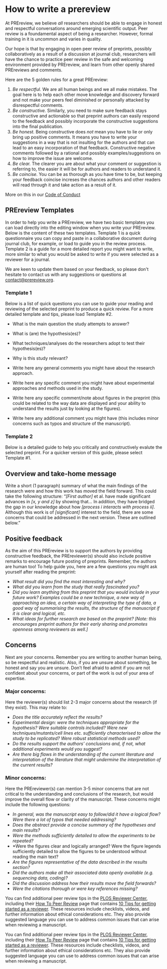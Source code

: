 # How to write a prereview

At PREreview, we believe *all* researchers should be able to engage in honest and respectful conversations around emerging scientific 
output. Peer review is a foundamental aspect of being a researcher. However, formal training in it is uncommon and varies in quality. 

Our hope is that by engaging in open peer review of preprints, possibly collaboratively as a result of a discussion at journal club, researchers will have the chance to practice peer review in the safe and welcoming environment provided by PREreview, and learn from other openly shared PREreviews and comments. 

Here are the 5 golden rules for a great PREreview:

1. *Be respectful.* We are all human beings and we all make mistakes. The goal here is to help each other move knowledge and discovery forward and not make your peers feel diminished or personally attacked by disrespectful comments.   
2. *Be constructive.* Similarly, you need to make sure feedback stays constructive and actionable so that preprint authors can easily respond to the feedback and possibly incorporate the constructive suggestions into the final publication.   
3. *Be honest.* Being constructive does *not* mean you have to lie or only bring up positive comments. It means you have to write your suggestions in a way that is not insulting for the authors and that can lead to an easy incorporation of that feedback. Constructive negative comments followed by a rational and possibly examples/suggestions on how to improve the issue are welcome.  
4. *Be clear.* The clearer you are about what your comment or suggestion is referring to, the easier it will be for authors and readers to understand it.   
5. *Be coincise.* You can be as thorough as you have time to be, but keeping your feedback coincise increses the chances authors and other readers will read through it and take action as a result of it.  

More on this in our [Code of Conduct](https://prereview.org/docs/codeofconduct)

## PREreview Templates

In order to help you write a PREreview, we have two basic templates you can load directly into the editing window when you write your PREreview. Below is the content of these two templates. Template 1 is a quick questionnaire you can copy and paste in a collaborative document during journal club, for example, or load to guide you in the review process. Template 2 is a guide for a more detailed report you might want to write, more similar to what you would be asked to write if you were selected as a reviewer for a journal.

We are keen to update them based on your feedback, so please don't hesitate to contact us with any suggestions or questions at [contact@prereview.org](contact@prereview.org).

### Template 1

Below is a list of quick questions you can use to guide your reading and reviewing of the selected preprint to produce a quick review. For a more detailed template and tips, please load Template #2.  

* What is the main question the study attempts to answer?


* What is (are) the hypothesis(es)?


* What techniques/analyses do the researchers adopt to test their hypothesis(es)?


* Why is this study relevant?


* Write here any general comments you might have about the research approach.


* Write here any specific comment you might have about experimental approaches and methods used in the study.


* Write here any specific comment/note about figures in the preprint (this could be related to the way data are displayed and your 
ability to understand the results just by looking at the figures).


* Write here any additional comment you might have (this includes minor concerns such as typos and structure of the manuscript).


### Template 2

Below is a detailed guide to help you critically and constructively evalute the selected preprint. For a quicker version of this guide, please select Template #1.

## Overview and take-home message
Write a short (1 paragraph) summary of what the main findings of the research were and how this work has moved the field forward. 
This could take the following structure:
“*[First author]* et al. have made significant advances in *[x, y and z]* by showing that… In addition, they have bridged the gap in 
our knowledge about how *[process i interacts with process ii]*. Although this work is of *[significant]* interest to the field, there 
are some concerns that could be addressed in the next version. These are outlined below.”

## Positive feedback
As the aim of this PREreview is to support the authors by providing constructive feedback, the PREreviewer(s) should also 
include positive remarks to encourage future posting of preprints. Remember, the authors are human too! To help guide you, here are a 
few questions you might ask yourself after reading the preprint:

* *What result did you find the most interesting and why?*  
* *What did you learn from the study that really fascinated you?*  
* *Did you learn anything from this preprint that you would include in your future work? Examples could be a new technique, 
a new way of approaching an idea, a certain way of interpreting the type of data, a good way of summarising the results, 
the structure of the manuscript if it is clear and logical, etc.*  
* *What ideas for further research are based on the preprint? [Note: this encourages preprint authors for their early sharing 
and promotes openness among reviewers as well.]*

## Concerns
Next are your concerns. Remember you are writing to another human being, so be respectful and realistic. Also, if you are unsure about 
something, be honest and say you are unsure. Don’t feel afraid to admit if you are not confident about your concerns, or part of the work 
is out of your area of expertise.

### Major concerns:
Here the reviewer(s) should list 2-3 major concerns about the research (if they exist). This may relate to:

* *Does the title accurately reflect the results?*  
* *Experimental design: were the techniques appropriate for the hypothesis? Were suitable controls included? 
Were new techniques/mutants/cell lines etc. sufficiently characterised to allow the study to be replicated? Were robust statistical 
methods used?*  
* *Do the results support the authors’ conclusions and, if not, what additional experiments would you suggest?*  
* *Are there big flaws in the understanding of the current literature and interpretation of the literature that might undermine the 
interpretation of the current results?*  

### Minor concerns:
Here the PREreviewer(s) can mention 3-5 minor concerns that are not critical to the understanding and conclusions of the research, but would improve the overall flow or clarity of the manuscript. These concerns might include the following questions:

* *In general, was the manuscript easy to follow/did it have a logical flow? Were there a lot of typos that needed addressing?*  
* *Does the abstract provide a concise summary of the hypotheses and main results?*  
* *Were the methods sufficiently detailed to allow the experiments to be repeated?*  
* *Were the figures clear and logically arranged? Were the figure legends sufficiently detailed to allow the figures to be understood without reading the main text?
* *Are the figures representative of the data described in the results section?*  
* *Did the authors make all their associated data openly available (e.g. sequencing data, coding)?*  
* *Did the discussion address how their results move the field forwards?*  
* *Were the citations thorough or were key references missing?*  

You can find additional peer review tips in the [PLOS Reviewer Center](http://reviewers.plos.org/), including their 
[How To Peer Review](http://reviewers.plos.org/resources/#how-to-review) page that contains [10 
Tips for getting started as a reviewer](http://reviewers.plos.org/resources/10-tips-for-getting-started-as-a-reviewer/). 
These resources include checklists, videos, and further information about ethical considerations 
etc. They also provide suggested language you can use to address common issues that can arise when reviewing a manuscript.




You can find additional peer review tips in the [PLOS Reviewer Center](http://reviewers.plos.org/), including their 
[How To Peer Review](http://reviewers.plos.org/resources/#how-to-review) page that contains [10 
Tips for getting started as a reviewer](http://reviewers.plos.org/resources/10-tips-for-getting-started-as-a-reviewer/). 
These resources include checklists, videos, and further information about ethical considerations 
etc. They also provide suggested language you can use to address common issues that can arise when reviewing a manuscript.
